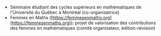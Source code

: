 * Séminaire étudiant des cycles supérieurs en mathématiques de l'Université du Québec à Montréal (co-organisatrice)
* Femmes en Maths ([https://femmesenmaths.org](https://femmesenmaths.org)): projet de valorisation des contributions des femmes en mathématiques (comité organisateur, édition-révision)


